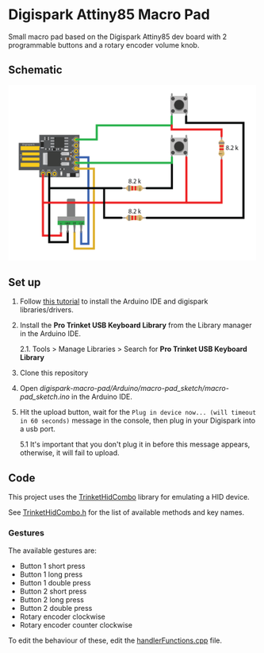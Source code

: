 # Digispark Attiny85 Macro Pad

Small macro pad based on the Digispark Attiny85 dev board with 2 programmable buttons and a rotary encoder volume knob.

## Schematic 
<img src="schematic/schematic.png" width="500">

## Set up

1. Follow [this tutorial](http://digistump.com/wiki/digispark/tutorials/connecting) to install the Arduino IDE and digispark libraries/drivers.
2. Install the **Pro Trinket USB Keyboard Library** from the Library manager in the Arduino IDE.

    2.1. Tools > Manage Libraries > Search for **Pro Trinket USB Keyboard Library**
3. Clone this repository
4. Open *digispark-macro-pad/Arduino/macro-pad_sketch/macro-pad_sketch.ino* in the Arduino IDE.
5. Hit the upload button, wait for the 
`Plug in device now... (will timeout in 60 seconds)`
message in the console, then plug in your Digispark into a usb port.
    
    5.1 It's important that you don't plug it in before this message appears, otherwise, it will fail to upload.

## Code
This project uses the [TrinketHidCombo](https://github.com/adafruit/Adafruit-Trinket-USB/tree/master/TrinketHidCombo) library for emulating a HID device.

See [TrinketHidCombo.h](https://github.com/adafruit/Adafruit-Trinket-USB/blob/master/TrinketHidCombo/TrinketHidCombo.h) for the list of available methods and key names.

### Gestures
The available gestures are:
- Button 1 short press
- Button 1 long press
- Button 1 double press
- Button 2 short press
- Button 2 long press
- Button 2 double press
- Rotary encoder clockwise
- Rotary encoder counter clockwise

To edit the behaviour of these, edit the [handlerFunctions.cpp](https://github.com/064xp/digispark-macro-pad/blob/main/Arduino/macro-pad_sketch/handlerFunctions.cpp) file.
